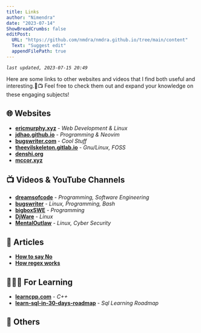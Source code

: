 ```yaml
---
title: Links
author: "Nimendra"
date: "2023-07-14"
ShowBreadCrumbs: false
editPost:
  URL: "https://github.com/nmdra/nmdra.github.io/tree/main/content"
  Text: "Suggest edit"
  appendFilePath: true
---
```


*`last updated, 2023-07-15 20:49`*

Here are some links to other websites and videos that I find both useful and interesting.🔗📺
Feel free to check them out and expand your knowledge on these engaging subjects!

## 🌐 Websites

+ **[ericmurphy.xyz](https://ericmurphy.xyz)** - *Web Development & Linux*
+ **[jdhao.github.io](https://jdhao.github.io)** - *Programming & Neovim*
+ **[bugswriter.com](https://www.bugswriter.com/)** - *Cool Stuff*
+ **[theevilskeleton.gitlab.io](https://theevilskeleton.gitlab.io/)** - *Gnu/Linux, FOSS*
+ **[denshi.org](https://denshi.org/blog/)** 
+ **[mccor.xyz](https://mccor.xyz/index.html)**

## 📺 Videos & YouTube Channels

+ **[dreamsofcode](https://www.youtube.com/@dreamsofcode)** - *Programming, Software Engineering*
+ **[bugswriter](https://www.youtube.com/@bugswriter_)** - *Linux, Programming, Bash*
+ **[bigboxSWE](https://www.youtube.com/@bigboxSWE)** - *Programming*
+ **[DjWare](https://www.youtube.com/@CyberGizmo)** - *Linux*
+ **[MentalOutlaw](https://www.youtube.com/@MentalOutlaw)** - *Linux, Cyber Security*

## 📰 Articles
+ **[How to say No](https://www.starterstory.com/how-to-say-no/)**
+ **[How regex works](https://perl.plover.com/Regex/article.html)**

## 🧑🏽‍🎓 For Learning

+ **[learncpp.com](https://www.learncpp.com/)** - *C++*
+ **[learn-sql-in-30-days-roadmap](https://datalemur.com/blog/learn-sql-in-30-days-roadmap)** - *Sql Learning Roadmap*

## 🗿 Others


